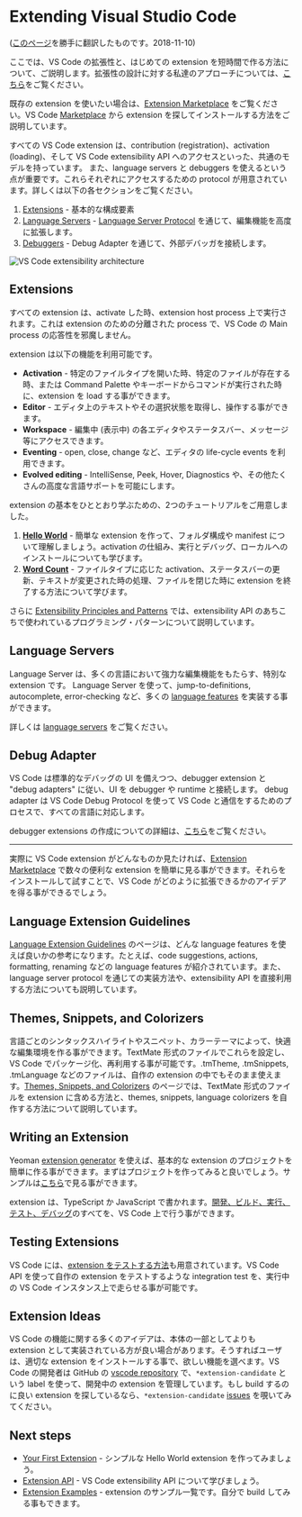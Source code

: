 # Extending Visual Studio Code
([このページ](https://code.visualstudio.com/docs/extensions/overview)を勝手に翻訳したものです。2018-11-10)

ここでは、VS Code の拡張性と、はじめての extension を短時間で作る方法について、ご説明します。拡張性の設計に対する私達のアプローチについては、[こちら](https://code.visualstudio.com/docs/extensionAPI/patterns-and-principles)をご覧ください。

既存の extension を使いたい場合は、[Extension Marketplace](https://code.visualstudio.com/docs/editor/extension-gallery) をご覧ください。VS Code [Marketplace](https://marketplace.visualstudio.com/VSCode) から extension を探してインストールする方法をご説明しています。

すべての VS Code extension は、contribution (registration)、activation (loading)、そして VS Code extensibility API へのアクセスといった、共通のモデルを持っています。
また、language servers と debuggers を使えるという点が重要です。これらそれぞれにアクセスするための protocol が用意されています。詳しくは以下の各セクションをご覧ください。

1. [Extensions](#_extensions) - 基本的な構成要素
1. [Language Servers](#_language-servers) - [Language Server Protocol](https://microsoft.github.io/language-server-protocol/) を通じて、編集機能を高度に拡張します。
1. [Debuggers](#_debug-adapter) - Debug Adapter を通じて、外部デバッガを接続します。

![VS Code extensibility architecture](https://code.visualstudio.com/assets/docs/extensions/overview/extensibility-architecture.png)

<a id="_extensions"></a>
## Extensions

すべての extension は、activate した時、extension host process 上で実行されます。これは extension のための分離された process で、VS Code の Main process の応答性を邪魔しません。

extension は以下の機能を利用可能です。
- __Activation__ - 特定のファイルタイプを開いた時、特定のファイルが存在する時、または Command Palette やキーボードからコマンドが実行された時に、extension を load する事ができます。
- __Editor__ - エディタ上のテキストやその選択状態を取得し、操作する事ができます。
- __Workspace__ - 編集中 (表示中) の各エディタやステータスバー、メッセージ等にアクセスできます。
- __Eventing__ - open, close, change など、エディタの life-cycle events を利用できます。
- __Evolved editing__ - IntelliSense, Peek, Hover, Diagnostics や、その他たくさんの高度な言語サポートを可能にします。

extension の基本をひととおり学ぶための、2つのチュートリアルをご用意しました。

1. [__Hello World__](https://code.visualstudio.com/docs/extensions/example-hello-world) - 簡単な extension を作って、フォルダ構成や manifest について理解しましょう。activation の仕組み、実行とデバッグ、ローカルへのインストールについても学びます。
1. [__Word Count__](https://code.visualstudio.com/docs/extensions/example-word-count) - ファイルタイプに応じた activation、ステータスバーの更新、テキストが変更された時の処理、ファイルを閉じた時に extension を終了する方法について学びます。

さらに [Extensibility Principles and Patterns](https://code.visualstudio.com/docs/extensionAPI/patterns-and-principles) では、extensibility API のあちこちで使われているプログラミング・パターンについて説明しています。

<a id="_language-servers"></a>
## Language Servers

Language Server は、多くの言語において強力な編集機能をもたらす、特別な extension です。 Language Server を使って、jump-to-definitions, autocomplete, error-checking など、多くの [language features](https://code.visualstudio.com/docs/extensionAPI/language-support) を実装する事ができます。

詳しくは [language servers](https://code.visualstudio.com/docs/extensions/example-language-server) をご覧ください。

<a id="_debug-adapter"></a>
## Debug Adapter

VS Code は標準的なデバッグの UI を備えつつ、debugger extension と "debug adapters" に従い、UI を debugger や runtime と接続します。
debug adapter は VS Code Debug Protocol を使って VS Code と通信をするためのプロセスで、すべての言語に対応します。

debugger extensions の作成についての詳細は、[こちら](https://code.visualstudio.com/docs/extensions/example-debuggers)をご覧ください。

---

実際に VS Code extension がどんなものか見たければ、[Extension Marketplace](https://code.visualstudio.com/docs/editor/extension-gallery) で数々の便利な extension を簡単に見る事ができます。それらをインストールして試すことで、VS Code がどのように拡張できるかのアイデアを得る事ができるでしょう。

<a id="_language-extension-guidelines"></a>
## Language Extension Guidelines

[Language Extension Guidelines](https://code.visualstudio.com/docs/extensionAPI/language-support) のページは、どんな language features を使えば良いかの参考になります。たとえば、code suggestions, actions, formatting, renaming などの language features が紹介されています。また、language server protocol を通じての実装方法や、extensibility API を直接利用する方法についても説明しています。

<a id="_themes-snippets-and-colorizers"></a>
## Themes, Snippets, and Colorizers

言語ごとのシンタックスハイライトやスニペット、カラーテーマによって、快適な編集環境を作る事ができます。TextMate 形式のファイルでこれらを設定し、VS Code でパッケージ化、再利用する事が可能です。.tmTheme, .tmSnippets, .tmLanguage などのファイルは、自作の extension の中でもそのまま使えます。[Themes, Snippets, and Colorizers](https://code.visualstudio.com/docs/extensions/themes-snippets-colorizers) のページでは、TextMate 形式のファイルを extension に含める方法と、themes, snippets, language colorizers を自作する方法について説明しています。

<a id="_writing-an-extension"></a>
## Writing an Extension

Yeoman [extension generator](yocode.md) を使えば、基本的な extension のプロジェクトを簡単に作る事ができます。まずはプロジェクトを作ってみると良いでしょう。サンプルは[こちら](https://code.visualstudio.com/docs/extensions/samples)で見る事ができます。

extension は、TypeScript か JavaScript で書かれます。[開発、ビルド、実行、テスト、デバッグ](https://code.visualstudio.com/docs/extensions/developing-extensions)のすべてを、VS Code 上で行う事ができます。

<a id="_testing-extensions"></a>
## Testing Extensions

VS Code には、[extension をテストする方法](https://code.visualstudio.com/docs/extensions/testing-extensions)も用意されています。VS Code API を使って自作の extension をテストするような integration test を、実行中の VS Code インスタンス上で走らせる事が可能です。

<a id="_extension-ideas"></a>
## Extension Ideas

VS Code の機能に関する多くのアイデアは、本体の一部としてよりも extension として実装されている方が良い場合があります。そうすればユーザは、適切な extension をインストールする事で、欲しい機能を選べます。VS Code の開発者は GitHub の [vscode repository](https://github.com/Microsoft/vscode) で、`*extension-candidate` という label を使って、開発中の extension を管理しています。もし build するのに良い extension を探しているなら、`*extension-candidate` [issues](https://github.com/Microsoft/vscode/issues?q=is%3Aopen+is%3Aissue+label%3A*extension-candidate) を覗いてみてください。

<a id="_next-steps"></a>
## Next steps

- [Your First Extension](https://code.visualstudio.com/docs/extensions/example-hello-world) - シンプルな Hello World extension を作ってみましょう。
- [Extension API](https://code.visualstudio.com/docs/extensionAPI/overview) - VS Code extensibility API について学びましょう。
- [Extension Examples](https://code.visualstudio.com/docs/extensions/samples) - extension のサンプル一覧です。自分で build してみる事もできます。
